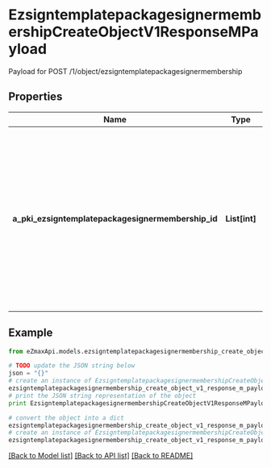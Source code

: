 # EzsigntemplatepackagesignermembershipCreateObjectV1ResponseMPayload

Payload for POST /1/object/ezsigntemplatepackagesignermembership

## Properties

Name | Type | Description | Notes
------------ | ------------- | ------------- | -------------
**a_pki_ezsigntemplatepackagesignermembership_id** | **List[int]** | An array of unique IDs representing the object that were requested to be created.  They are returned in the same order as the array containing the objects to be created that was sent in the request. | 

## Example

```python
from eZmaxApi.models.ezsigntemplatepackagesignermembership_create_object_v1_response_m_payload import EzsigntemplatepackagesignermembershipCreateObjectV1ResponseMPayload

# TODO update the JSON string below
json = "{}"
# create an instance of EzsigntemplatepackagesignermembershipCreateObjectV1ResponseMPayload from a JSON string
ezsigntemplatepackagesignermembership_create_object_v1_response_m_payload_instance = EzsigntemplatepackagesignermembershipCreateObjectV1ResponseMPayload.from_json(json)
# print the JSON string representation of the object
print EzsigntemplatepackagesignermembershipCreateObjectV1ResponseMPayload.to_json()

# convert the object into a dict
ezsigntemplatepackagesignermembership_create_object_v1_response_m_payload_dict = ezsigntemplatepackagesignermembership_create_object_v1_response_m_payload_instance.to_dict()
# create an instance of EzsigntemplatepackagesignermembershipCreateObjectV1ResponseMPayload from a dict
ezsigntemplatepackagesignermembership_create_object_v1_response_m_payload_form_dict = ezsigntemplatepackagesignermembership_create_object_v1_response_m_payload.from_dict(ezsigntemplatepackagesignermembership_create_object_v1_response_m_payload_dict)
```
[[Back to Model list]](../README.md#documentation-for-models) [[Back to API list]](../README.md#documentation-for-api-endpoints) [[Back to README]](../README.md)


